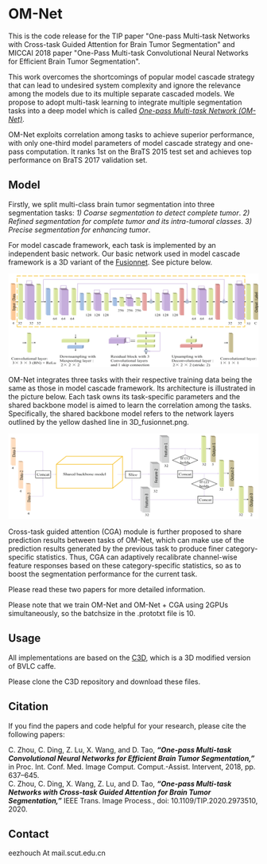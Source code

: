 # OM-Net

This is the code release for the TIP paper "One-pass Multi-task Networks with Cross-task Guided Attention for Brain Tumor Segmentation" and MICCAI 2018 paper "One-Pass Multi-task Convolutional Neural Networks for Efficient Brain Tumor Segmentation".


This work overcomes the shortcomings of popular model cascade strategy that can lead to undesired system complexity and ignore the relevance among the models due to its multiple separate cascaded models. We propose to adopt multi-task learning to integrate multiple segmentation tasks into a deep model which is called [*One-pass Multi-task Network (OM-Net)*](https://doi.org/10.1007/978-3-030-00931-1_73).

OM-Net exploits correlation among tasks to achieve superior performance, with only one-third model parameters of model cascade strategy and one-pass computation. It ranks 1st on the BraTS 2015 test set and achieves top performance on BraTS 2017 validation set.


## Model

Firstly, we split multi-class brain tumor segmentation into three segmentation tasks: *1) Coarse segmentation to detect complete tumor*. *2) Refined segmentation for complete tumor and its intra-tumoral classes*. *3) Precise segmentation for enhancing tumor*.


For model cascade framework, each task is implemented by an independent basic network. Our basic network used in model cascade framework is a 3D variant of the [Fusionnet](https://arxiv.org/abs/1612.05360). See picture below. 

![img/3D_fusionnet.png](img/3D_fusionnet.png)


OM-Net integrates three tasks with their respective training data being the same as those in model cascade framework. Its architecture is illustrated in the picture below. Each task owns its task-specific parameters and the shared backbone model is aimed to learn the correlation among the tasks. Specifically, the shared backbone model refers to the network layers outlined by the yellow dashed line in 3D_fusionnet.png.

![img/om-net-architecture.png](img/om-net-architecture.png)


Cross-task guided attention (CGA) module is further proposed to share prediction results between tasks of OM-Net, which can  make use of the prediction results generated by the previous task to produce finer category-specific statistics. Thus, CGA can adaptively recalibrate channel-wise feature responses based on these category-specific statistics, so as to boost the segmentation performance for the current task.


Please read these two papers for more detailed information.

Please note that we train OM-Net and OM-Net + CGA using 2GPUs simultaneously, so the batchsize in the .prototxt file is 10.



## Usage

All implementations are based on the [C3D](https://github.com/facebook/C3D), which is a 3D modified version of BVLC caffe.

Please clone the C3D repository and download these files.


## Citation

If you find the papers and code helpful for your research, please cite the following papers:

C. Zhou, C. Ding, Z. Lu, X. Wang, and D. Tao, ***“One-pass Multi-task Convolutional Neural Networks for Efficient Brain Tumor Segmentation,”*** in Proc. Int. Conf. Med. Image Comput. Comput.-Assist. Intervent, 2018, pp. 637–645.  
C. Zhou, C. Ding, X. Wang, Z. Lu, and D. Tao, ***“One-pass Multi-task Networks with Cross-task Guided Attention for Brain Tumor Segmentation,”*** IEEE Trans. Image Process., doi: 10.1109/TIP.2020.2973510, 2020.



## Contact

eezhouch At mail.scut.edu.cn







